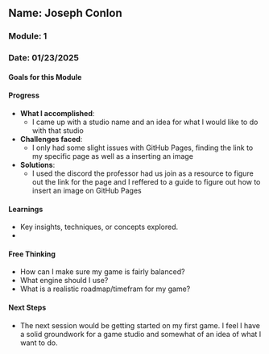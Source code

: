 <!-- Markdown Docs: https://docs.github.com/en/get-started/writing-on-github/getting-started-with-writing-and-formatting-on-github/basic-writing-and-formatting-syntax -->
## Name: Joseph Conlon
### Module: 1

<!-- Repeat the below as needed-->
### Date: 01/23/2025

#### Goals for this Module
<!-- Example Template (include the brackets to make a checklist, fill them in as appropriate
- [ ] Learning GitHub Pages
- [ ] Coming up with a studio name
- [ ] Figuring out what you want to do with your game studio
-->

#### Progress
- **What I accomplished**:
  - I came up with a studio name and an idea for what I would like to do with that studio
- **Challenges faced**:
  -  I only had some slight issues with GitHub Pages, finding the link to my specific page as well as a inserting an image
- **Solutions**:
  -  I used the discord the professor had us join as a resource to figure out the link for the page and I reffered to a guide to figure out how to insert an image on GitHub Pages

#### Learnings
- Key insights, techniques, or concepts explored.
-  <!--Its okay to ask for help, and my professor seems very keen on helping us whenever we run into an issue-->

#### Free Thinking
- How can I make sure my game is fairly balanced?
- What engine should I use?
- What is a realistic roadmap/timefram for my game?
<!--

- Example prompts:
  - "What if the player interactions were asynchronous instead of real-time?"
  - "How could ECS improve performance in this system?"
  - "Does my current design support scalability? How can it improve?"
  
-->

#### Next Steps
- The next session would be getting started on my first game. I feel I have a solid groundwork for a game studio and somewhat of an idea of what I want to do.
